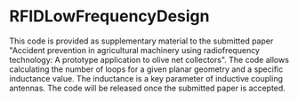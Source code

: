 # RFIDLowFrequencyDesign
This code is provided as supplementary material to the submitted paper "Accident prevention in agricultural machinery using radiofrequency technology: A prototype application to olive net collectors". The code allows calculating the number of loops for a given planar geometry and a specific inductance value. The inductance is a key parameter of inductive coupling antennas. The code will be released once the submitted paper is accepted.
